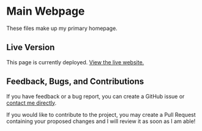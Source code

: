 # Main Webpage

These files make up my primary homepage.

## Live Version

This page is currently deployed. [View the live website.](https://www.nhcarrigan.com)

## Feedback, Bugs, and Contributions

If you have feedback or a bug report, you can create a GitHub issue or [contact me directly](http://contact.nhcarrigan.com).

If you would like to contribute to the project, you may create a Pull Request containing your proposed changes and I will review it as soon as I am able!
